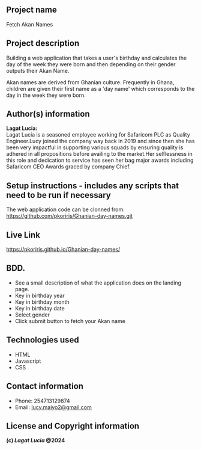 ## Project name

Fetch Akan Names

## Project description

Building a web application that takes a user's birthday and calculates the day of the week they were born and then depending on their gender outputs their Akan Name. 

Akan names are derived from Ghanian culture. Frequently in Ghana, children are given their first name as a 'day name' which corresponds to the day in the week they were born.

## Author(s) information

**Lagat Lucia:**  
Lagat Lucia is a seasoned employee working for Safaricom PLC as Quality Engineer.Lucy joined the company way
back in 2019 and since then she has been very impactful in supporting various squads by ensuring quality is
adhered in all propositions before availing to the market.Her selflessness in this role and dedication to
service has seen her bag major awards including Safaricom CEO Awards graced by company Chief.

## Setup instructions - includes any scripts that need to be run if necessary

The web application code can be clonned from: https://github.com/pkoriris/Ghanian-day-names.git

## Live Link

https://pkoriris.github.io/Ghanian-day-names/

## BDD.

* See a  small description of what the application does on the landing page.
* Key in birthday year
* Key in birthday month
* Key in birthday date
* Select gender
* Click submit button to fetch your Akan name 

## Technologies used

* HTML
* Javascript
* CSS

## Contact information

* Phone: 254713129874
* Email: lucy.maiyo2@gmail.com

## License and Copyright information
__(c) *Lagat Lucia*  @2024__
